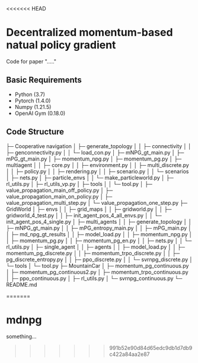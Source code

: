 <<<<<<< HEAD
# Decentralized momentum-based natual policy gradient
Code for paper "....."

## Basic Requirements
* Python (3.7)
* Pytorch (1.4.0)
* Numpy (1.21.5)
* OpenAI Gym (0.18.0)
  

## Code Structure

├─ Cooperative navigation
│    ├─ generate_topology
│    │    ├─ connectivity
│    │    ├─ genconnectivity.py
│    │    └─ load_con.py
│    ├─ mNPG_gt_main.py
│    ├─ mPG_gt_main.py
│    ├─ momentum_npg.py
│    ├─ momentum_pg.py
│    ├─ multiagent
│    │    ├─ core.py
│    │    ├─ environment.py
│    │    ├─ multi_discrete.py
│    │    ├─ policy.py
│    │    ├─ rendering.py
│    │    ├─ scenario.py
│    │    └─ scenarios
│    ├─ nets.py
│    ├─ particle_envs
│    │    └─ make_particleworld.py
│    ├─ rl_utils.py
│    ├─ rl_utils_vp.py
│    ├─ tools
│    │    └─ tool.py
│    ├─ value_propagation_main_off_policy.py
│    ├─ value_propagation_main_on_policy.py
│    ├─ value_propagation_multi_step.py
│    └─ value_propagation_one_step.py
├─ GridWorld
│    ├─ envs
│    │    ├─ grid_maps
│    │    ├─ gridworld.py
│    │    ├─ gridworld_4_test.py
│    │    ├─ init_agent_pos_4_all_envs.py
│    │    └─ init_agent_pos_4_single.py
│    ├─ multi_agents
│    │    ├─ generate_topology
│    │    ├─ mNPG_gt_main.py
│    │    ├─ mPG_entropy_main.py
│    │    ├─ mPG_main.py
│    │    ├─ md_npg_gt_results
│    │    ├─ model_load.py
│    │    ├─ momentum_npg.py
│    │    ├─ momentum_pg.py
│    │    ├─ momentum_pg_en.py
│    │    ├─ nets.py
│    │    └─ rl_utils.py
│    ├─ single_agent
│    │    ├─ agents
│    │    ├─ model_load.py
│    │    ├─ momentum_pg_discrete.py
│    │    ├─ momentum_trpo_discrete.py
│    │    ├─ pg_discrete_entropy.py
│    │    ├─ ppo_discrete.py
│    │    └─ svrnpg_discrete.py
│    └─ tools
│           └─ tool.py
├─ MountainCar
│    ├─ momentum_pg_continuous.py
│    ├─ momentum_pg_continuous2.py
│    ├─ momentum_trpo_continuous.py
│    ├─ ppo_continuous.py
│    ├─ rl_utils.py
│    └─ svrnpg_continuous.py
└─ README.md

=======
# mdnpg

something...
>>>>>>> 991b52e90d84d65edc9db1d7db9c422a84aa2e87
